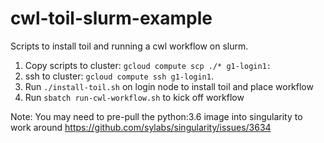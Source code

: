 cwl-toil-slurm-example
======================

Scripts to install toil and running a cwl workflow on slurm.

1. Copy scripts to cluster: `gcloud compute scp ./* g1-login1:`
2. ssh to cluster: `gcloud compute ssh g1-login1`.
3. Run `./install-toil.sh` on login node to install toil and place workflow
4. Run `sbatch run-cwl-workflow.sh` to kick off workflow

Note: You may need to pre-pull the python:3.6 image into singularity to work around https://github.com/sylabs/singularity/issues/3634

